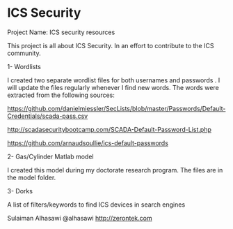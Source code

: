 # ICS Security
 Project Name: ICS security resources

 This project is all about ICS Security. In an effort to contribute to the ICS community.

 1- Wordlists

I created two separate  wordlist files for both  usernames and passwords . I will update the files regularly whenever I find new words. The words were extracted from the following sources:

https://github.com/danielmiessler/SecLists/blob/master/Passwords/Default-Credentials/scada-pass.csv

http://scadasecuritybootcamp.com/SCADA-Default-Password-List.php

https://github.com/arnaudsoullie/ics-default-passwords

2- Gas/Cylinder Matlab model

I created this model during my doctorate research program. The files are in the model folder.

3- Dorks

A list of filters/keywords to find ICS devices in search engines

 
 Sulaiman Alhasawi
 @alhasawi
 http://zerontek.com
